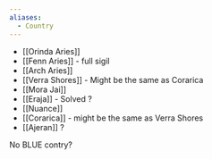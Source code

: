 ```yaml
---
aliases:
  - Country
---
```

- [[Orinda Aries]]
- [[Fenn Aries]] - full sigil
- [[Arch Aries]]
- [[Verra Shores]] - Might be the same as Corarica
- [[Mora Jai]]
- [[Eraja]] - Solved ?
- [[Nuance]]
- [[Corarica]] - might be the same as Verra Shores
- [[Ajeran]] ?

No BLUE contry?